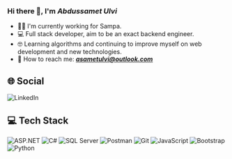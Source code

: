 ### Hi there 👋, I'm *Abdussamet Ulvi*

- 👨‍💻 I'm currently working for Sampa.
- 💻 Full stack developer, aim to be an exact backend engineer.
- 🤓 Learning algorithms and continuing to improve myself on web development and new technologies.
- 📧 How to reach me: <a href="mailto:asametulvi@outlook.com">***asametulvi@outlook.com***</a> 

## 🌐 Social
![LinkedIn](https://img.shields.io/badge/LinkedIn-0077B5?style=for-the-badge&logo=linkedin&logoColor=white)

## 💻 Tech Stack
![ASP.NET](https://img.shields.io/badge/ASP.NET-5C2D91?style=for-the-badge&logo=dotnet&logoColor=white) ![C#](https://img.shields.io/badge/C%23-239120?style=for-the-badge&logo=csharp&logoColor=white) ![SQL Server](https://img.shields.io/badge/Microsoft%20SQL%20Server-CC2927?style=for-the-badge&logo=microsoft%20sql%20server&logoColor=white) ![Postman](https://img.shields.io/badge/Postman-FF6C37?style=for-the-badge&logo=postman&logoColor=white) ![Git](https://img.shields.io/badge/-Git-05122A?style=for-the-badge&logo=git) ![JavaScript](https://img.shields.io/badge/JavaScript-323330?style=for-the-badge&logo=javascript&logoColor=F7DF1E) ![Bootstrap](https://img.shields.io/badge/Bootstrap-563D7C?style=for-the-badge&logo=bootstrap&logoColor=white) ![Python](https://img.shields.io/badge/Python-FFD43B?style=for-the-badge&logo=python&logoColor=blue)
